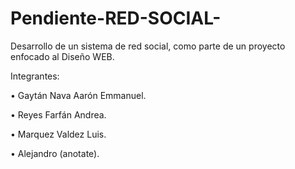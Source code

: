 # Pendiente-RED-SOCIAL-

Desarrollo de un sistema de red social, como parte de un proyecto enfocado al Diseño WEB.

Integrantes:

•	Gaytán Nava Aarón Emmanuel.

•	Reyes Farfán Andrea. 

•	Marquez Valdez Luis.

•	Alejandro (anotate).


